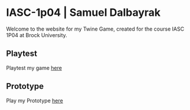 # IASC-1p04 | Samuel Dalbayrak
Welcome to the website for my Twine Game, created for the course IASC 1P04 at Brock University. 

## Playtest 

Playtest my game [here](playtest/playtest)

## Prototype

Play my Prototype [here](prototype/GamePrototypeTunnelsofLight.html)

